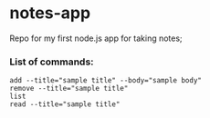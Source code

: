 # notes-app

Repo for my first node.js app for taking notes;

### List of commands:
```add --title="sample title" --body="sample body"``` <br/>
```remove --title="sample title"``` <br/>
```list``` <br/>
```read --title="sample title"``` <br/>

